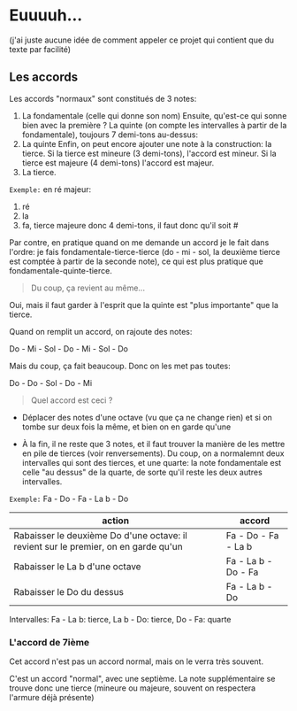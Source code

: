 # Euuuuh...
(j'ai juste aucune idée de comment appeler ce projet qui contient que du texte par facilité)

## Les accords
Les accords "normaux" sont constitués de 3 notes:
1) La fondamentale (celle qui donne son nom)
Ensuite, qu'est-ce qui sonne bien avec la première ? La quinte (on compte les intervalles à partir de la fondamentale), toujours 7 demi-tons au-dessus:
2) La quinte
Enfin, on peut encore ajouter une note à la construction: la tierce. Si la tierce est mineure (3 demi-tons), l'accord est mineur. Si la tierce est majeure (4 demi-tons) l'accord est majeur.
3) La tierce.

`Exemple:` en ré majeur: 
1) ré
2) la
3) fa, tierce majeure donc 4 demi-tons, il faut donc qu'il soit #

Par contre, en pratique quand on me demande un accord je le fait dans l'ordre: je fais fondamentale-tierce-tierce (do - mi - sol, la deuxième tierce est comptée à partir de la seconde note), ce qui est plus pratique que fondamentale-quinte-tierce.

> Du coup, ça revient au même...

Oui, mais il faut garder à l'esprit que la quinte est "plus importante" que la tierce.

Quand on remplit un accord, on rajoute des notes:

Do - Mi - Sol - Do - Mi - Sol - Do

Mais du coup, ça fait beaucoup. Donc on les met pas toutes:

Do - Do - Sol - Do - Mi  

> Quel accord est ceci ?

- Déplacer des notes d'une octave (vu que ça ne change rien) et si on tombe sur deux fois la même, et bien on en garde qu'une

- À la fin, il ne reste que 3 notes, et il faut trouver la manière de les mettre en pile de tierces (voir renversements). Du coup, on a normalemnt deux intervalles qui sont des tierces, et une quarte: la note fondamentale est celle "au dessus" de la quarte, de sorte qu'il reste les deux autres intervalles.

`Exemple:` Fa - Do - Fa - La b - Do

| action | accord |
| ------ | ------ |
| Rabaisser le deuxième Do d'une octave: il revient sur le premier, on en garde qu'un | Fa - Do - Fa - La b |
| Rabaisser le La b d'une octave | Fa - La b - Do - Fa |
| Rabaisser le Do du dessus | Fa - La b - Do |

Intervalles: Fa - La b: tierce, La b - Do: tierce, Do - Fa: quarte

### L'accord de 7ième

Cet accord n'est pas un accord normal, mais on le verra très souvent.

C'est un accord "normal", avec une septième. La note supplémentaire se trouve donc une tierce (mineure ou majeure, souvent on respectera l'armure déjà présente)